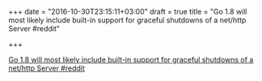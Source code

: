 +++
date = "2016-10-30T23:15:11+03:00"
draft = true
title = "Go 1.8 will most likely include built-in support for graceful shutdowns of a net/http Server  #reddit"

+++

<p><a href="https://t.co/7JflkDlTav">Go 1.8 will most likely include built-in support for graceful shutdowns of a net/http Server  #reddit</a></p>
